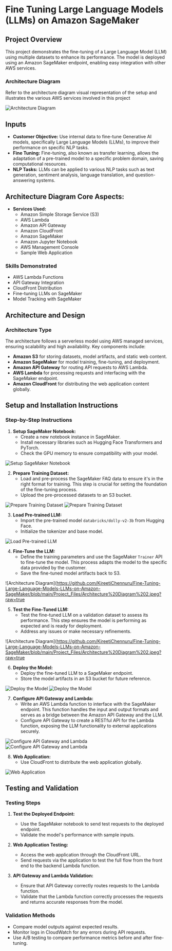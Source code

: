 # Fine Tuning Large Language Models (LLMs) on Amazon SageMaker

## Project Overview

This project demonstrates the fine-tuning of a Large Language Model (LLM) using multiple datasets to enhance its performance. The model is deployed using an Amazon SageMaker endpoint, enabling easy integration with other AWS services.

### Architecture Diagram
Refer to the architecture diagram visual representation of the setup and illustrates the various AWS services involved in this project

![Architecture Diagram](https://github.com/KireetiChennuru/Fine-Tuning-Large-Language-Models-LLMs-on-Amazon-SageMaker/blob/main/Project_Files/Architecture%20Diagram%202.jpeg?raw=true
)

## Inputs

- **Customer Objective:** Use internal data to fine-tune Generative AI models, specifically Large Language Models (LLMs), to improve their performance on specific NLP tasks.
- **Fine Tuning:** Fine-tuning, also known as transfer learning, allows the adaptation of a pre-trained model to a specific problem domain, saving computational resources.
- **NLP Tasks:** LLMs can be applied to various NLP tasks such as text generation, sentiment analysis, language translation, and question-answering systems.

## Architecture Diagram Core Aspects:


- **Services Used:** 
  - Amazon Simple Storage Service (S3)
  - AWS Lambda
  - Amazon API Gateway
  - Amazon CloudFront
  - Amazon SageMaker
  - Amazon Jupyter Notebook
  - AWS Management Console
  - Sample Web Application

### Skills Demonstrated
- AWS Lambda Functions
- API Gateway Integration
- CloudFront Distribution
- Fine-tuning LLMs on SageMaker
- Model Tracking with SageMaker

## Architecture and Design

### Architecture Type
The architecture follows a serverless model using AWS managed services, ensuring scalability and high availability. Key components include:

- **Amazon S3** for storing datasets, model artifacts, and static web content.
- **Amazon SageMaker** for model training, fine-tuning, and deployment.
- **Amazon API Gateway** for routing API requests to AWS Lambda.
- **AWS Lambda** for processing requests and interfacing with the SageMaker endpoint.
- **Amazon CloudFront** for distributing the web application content globally.
  

## Setup and Installation Instructions

### Step-by-Step Instructions

1. **Setup SageMaker Notebook:**
   - Create a new notebook instance in SageMaker.
   - Install necessary libraries such as Hugging Face Transformers and PyTorch.
   - Check the GPU memory to ensure compatibility with your model.
     
![Setup SageMaker Notebook](https://github.com/KireetiChennuru/Fine-Tuning-Large-Language-Models-LLMs-on-Amazon-SageMaker/blob/main/Project_Files/Fine%20tuning%20-%20Check%20GPU%20Memory%20.png?raw=true)


2. **Prepare Training Dataset:**
   - Load and pre-process the SageMaker FAQ data to ensure it's in the right format for training. This step is crucial for setting the foundation of the fine-tuning process.
   - Upload the pre-processed datasets to an S3 bucket.
     
  ![Prepare Training Dataset](https://github.com/KireetiChennuru/Fine-Tuning-Large-Language-Models-LLMs-on-Amazon-SageMaker/blob/main/Project_Files/Fine%20tuning%20-%20Import%20Libraries.png?raw=true)
   ![Prepare Training Dataset](https://github.com/KireetiChennuru/Fine-Tuning-Large-Language-Models-LLMs-on-Amazon-SageMaker/blob/main/Project_Files/Fine%20tuning%20-%20Preparing%20the%20training%20dataset.png?raw=true)

3. **Load Pre-trained LLM:**
   - Import the pre-trained model `databricks/dolly-v2-3b` from Hugging Face.
   - Initialize the tokenizer and base model.

  ![Load Pre-trained LLM](https://github.com/KireetiChennuru/Fine-Tuning-Large-Language-Models-LLMs-on-Amazon-SageMaker/blob/main/Project_Files/Fine%20tuning%20-%20Load%20a%20pre-trained%20LLM.png?raw=true)


4. **Fine-Tune the LLM:**
   - Define the training parameters and use the SageMaker `Trainer` API to fine-tune the model. This process adapts the model to the specific data provided by the customer.
   - Save the fine-tuned model artifacts back to S3.

  ![Architecture Diagram](https://github.com/KireetiChennuru/Fine-Tuning-Large-Language-Models-LLMs-on-Amazon-SageMaker/blob/main/Project_Files/Architecture%20Diagram%202.jpeg?raw=true


5. **Test the Fine-Tuned LLM:**
   - Test the fine-tuned LLM on a validation dataset to assess its performance. This step ensures the model is performing as expected and is ready for deployment.
   - Address any issues or make necessary refinements.

  ![Architecture Diagram](https://github.com/KireetiChennuru/Fine-Tuning-Large-Language-Models-LLMs-on-Amazon-SageMaker/blob/main/Project_Files/Architecture%20Diagram%202.jpeg?raw=true


6. **Deploy the Model:**
   - Deploy the fine-tuned LLM to a SageMaker endpoint.
   - Store the model artifacts in an S3 bucket for future reference.
  
  ![Deploy the Model](https://github.com/KireetiChennuru/Fine-Tuning-Large-Language-Models-LLMs-on-Amazon-SageMaker/blob/main/Project_Files/Fine%20tuning%20-%20Deploy%20the%20Fine%20tune%20model.png?raw=true)
  ![Deploy the Model](https://github.com/KireetiChennuru/Fine-Tuning-Large-Language-Models-LLMs-on-Amazon-SageMaker/blob/main/Project_Files/Fine%20tuning%20-%20Test%20the%20deployed%20inference%20.png?raw=true)

7. **Configure API Gateway and Lambda:**
   - Write an AWS Lambda function to interface with the SageMaker endpoint. This function handles the input and output formats and serves as a bridge between the Amazon API Gateway and the LLM.
   - Configure API Gateway to create a RESTful API for the Lambda function, exposing the LLM functionality to external applications securely.
  
  ![Configure API Gateway and Lambda](https://github.com/KireetiChennuru/Fine-Tuning-Large-Language-Models-LLMs-on-Amazon-SageMaker/blob/main/Project_Files/API%20gateway%20-%20Stages.png?raw=true)
  ![Configure API Gateway and Lambda](https://github.com/KireetiChennuru/Fine-Tuning-Large-Language-Models-LLMs-on-Amazon-SageMaker/blob/main/Project_Files/Lambda%20Endpoint%20test%20function.png?raw=true)

8. **Web Application:**
   - Use CloudFront to distribute the web application globally.
  
  ![Web Application](https://github.com/KireetiChennuru/Fine-Tuning-Large-Language-Models-LLMs-on-Amazon-SageMaker/blob/main/Project_Files/CloudFront%20Distributions.png?raw=true)



## Testing and Validation


### Testing Steps

1. **Test the Deployed Endpoint:**
   - Use the SageMaker notebook to send test requests to the deployed endpoint.
   - Validate the model's performance with sample inputs.

2. **Web Application Testing:**
   - Access the web application through the CloudFront URL.
   - Send requests via the application to test the full flow from the front end to the backend Lambda function.

3. **API Gateway and Lambda Validation:**
   - Ensure that API Gateway correctly routes requests to the Lambda function.
   - Validate that the Lambda function correctly processes the requests and returns accurate responses from the model.

### Validation Methods
- Compare model outputs against expected results.
- Monitor logs in CloudWatch for any errors during API requests.
- Use A/B testing to compare performance metrics before and after fine-tuning.


